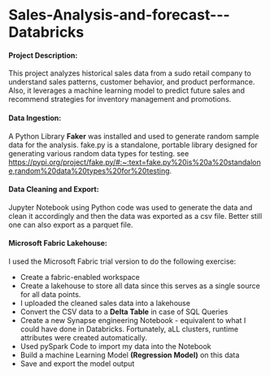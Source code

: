 # Sales-Analysis-and-forecast---Databricks
#### Project Description:  
This project analyzes historical sales data from a sudo retail company to understand sales patterns, customer behavior, and product performance. Also, it leverages a machine learning model to predict future sales and recommend strategies for inventory management and promotions.

#### Data Ingestion:
A Python Library **Faker** was installed and used to generate random sample data for the analysis.
fake.py is a standalone, portable library designed for generating various random data types for testing.
see https://pypi.org/project/fake.py/#:~:text=fake.py%20is%20a%20standalone,random%20data%20types%20for%20testing.

#### Data Cleaning and Export:
Jupyter Notebook using Python code was used to generate the data and clean it accordingly and then the data was exported as a csv file. Better still one can also export as a parquet file.

#### Microsoft Fabric Lakehouse:
I used the Microsoft Fabric trial version to do the following exercise: 
- Create a fabric-enabled workspace
- Create a lakehouse to store all data since this serves as a single source for all data points.
- I uploaded the cleaned sales data into a lakehouse
- Convert the CSV data to a **Delta Table** in case of SQL Queries
- Create a new Synapse engineering Notebook - equivalent to what I could have done in Databricks. Fortunately, aLL clusters, runtime attributes were created automatically.
- Used pySpark Code to import my data into the Notebook
- Build a machine Learning Model **(Regression Model)**  on this data
- Save and export the model output




